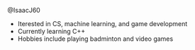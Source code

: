 @IsaacJ60
- Iterested in CS, machine learning, and game development
- Currently learning C++
- Hobbies include playing badminton and video games

<!---
IsaacJ60/IsaacJ60 is a ✨ special ✨ repository because its `README.md` (this file) appears on your GitHub profile.
You can click the Preview link to take a look at your changes.
--->
